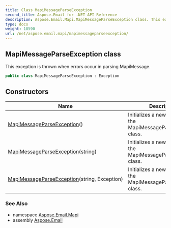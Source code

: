 ```yaml
---
title: Class MapiMessageParseException
second_title: Aspose.Email for .NET API Reference
description: Aspose.Email.Mapi.MapiMessageParseException class. This exception is thrown when errors occur in parsing MapiMessage
type: docs
weight: 18590
url: /net/aspose.email.mapi/mapimessageparseexception/
---
```

## MapiMessageParseException class

This exception is thrown when errors occur in parsing MapiMessage.

```csharp
public class MapiMessageParseException : Exception
```

## Constructors

| Name | Description |
| --- | --- |
| [MapiMessageParseException](mapimessageparseexception/#constructor)() | Initializes a new instance of the MapiMessageParseException class. |
| [MapiMessageParseException](mapimessageparseexception/#constructor_1)(string) | Initializes a new instance of the MapiMessageParseException class. |
| [MapiMessageParseException](mapimessageparseexception/#constructor_2)(string, Exception) | Initializes a new instance of the MapiMessageParseException class. |

### See Also

* namespace [Aspose.Email.Mapi](../../aspose.email.mapi/)
* assembly [Aspose.Email](../../)


